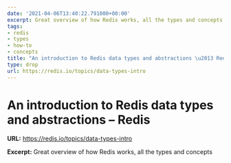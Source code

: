 ```yaml
---
date: '2021-04-06T13:40:22.791000+00:00'
excerpt: Great overview of how Redis works, all the types and concepts
tags:
- redis
- types
- how-to
- concepts
title: "An introduction to Redis data types and abstractions \u2013 Redis"
type: drop
url: https://redis.io/topics/data-types-intro
---
```


# An introduction to Redis data types and abstractions – Redis

**URL:** https://redis.io/topics/data-types-intro

**Excerpt:** Great overview of how Redis works, all the types and concepts
